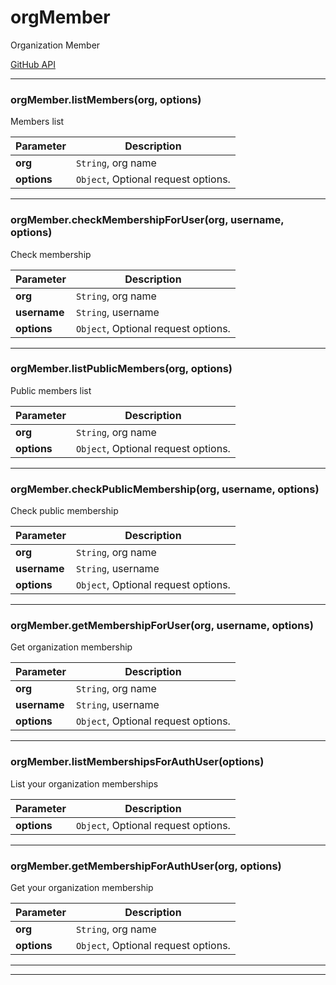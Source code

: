 # orgMember

Organization Member

[GitHub API](https://developer.github.com/v3/orgs/members/)



* * *

### orgMember.listMembers(org, options) 

Members list

**Parameter**| **Description** |
--------------|---------------
**org** | `String`, org name|
**options** | `Object`, Optional request options.|




---------------------------

### orgMember.checkMembershipForUser(org, username, options) 

Check membership

**Parameter**| **Description** |
--------------|---------------
**org** | `String`, org name|
**username** | `String`, username|
**options** | `Object`, Optional request options.|




---------------------------

### orgMember.listPublicMembers(org, options) 

Public members list

**Parameter**| **Description** |
--------------|---------------
**org** | `String`, org name|
**options** | `Object`, Optional request options.|




---------------------------

### orgMember.checkPublicMembership(org, username, options) 

Check public membership

**Parameter**| **Description** |
--------------|---------------
**org** | `String`, org name|
**username** | `String`, username|
**options** | `Object`, Optional request options.|




---------------------------

### orgMember.getMembershipForUser(org, username, options) 

Get organization membership

**Parameter**| **Description** |
--------------|---------------
**org** | `String`, org name|
**username** | `String`, username|
**options** | `Object`, Optional request options.|




---------------------------

### orgMember.listMembershipsForAuthUser(options) 

List your organization memberships

**Parameter**| **Description** |
--------------|---------------
**options** | `Object`, Optional request options.|




---------------------------

### orgMember.getMembershipForAuthUser(org, options) 

Get your organization membership

**Parameter**| **Description** |
--------------|---------------
**org** | `String`, org name|
**options** | `Object`, Optional request options.|




---------------------------


* * *










